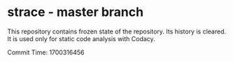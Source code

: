 # strace - master branch

This repository contains frozen state of the repository.
Its history is cleared. It is used only for static code
analysis with Codacy.

Commit Time: 1700316456
